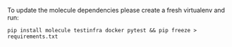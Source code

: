 To update the molecule dependencies please create a fresh virtualenv and run:

`pip install molecule testinfra docker pytest && pip freeze > requirements.txt`
